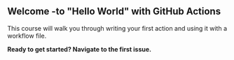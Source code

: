 ## Welcome -to "Hello World" with GitHub Actions

This course will walk you through writing your first action and using it with a workflow file. 

**Ready to get started? Navigate to the first issue.**
